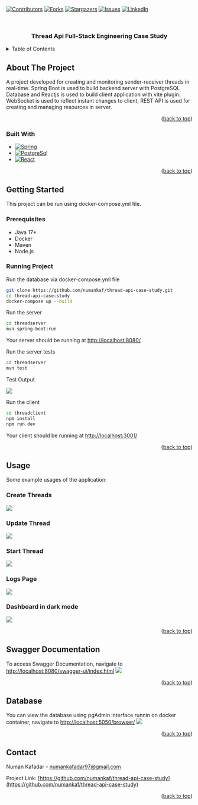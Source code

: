 <a name="readme-top"></a>

[![Contributors][contributors-shield]][contributors-url]
[![Forks][forks-shield]][forks-url]
[![Stargazers][stars-shield]][stars-url]
[![Issues][issues-shield]][issues-url]
[![LinkedIn][linkedin-shield]][linkedin-url]

<br />
<div align="center">
  <h3 align="center">Thread Api Full-Stack Engineering Case Study</h3>
</div>

<details>
  <summary>Table of Contents</summary>
  <ol>
    <li>
      <a href="#about-the-project">About The Project</a>
      <ul>
        <li><a href="#built-with">Built With</a></li>
      </ul>
    </li>
    <li>
      <a href="#getting-started">Getting Started</a>
      <ul>
        <li><a href="#prerequisites">Prerequisites</a></li>
        <li><a href="#running-project">Running Project</a></li>
      </ul>
    </li>
    <li><a href="#usage">Usage</a></li>
    <li><a href="#swagger-documentation">Swagger Documentation</a></li>
    <li><a href="#database">Database</a></li>
    <li><a href="#contact">Contact</a></li>

  </ol>
</details>

## About The Project

A project developed for creating and monitoring sender-receiver threads in real-time. Spring Boot is used to build backend server with PostgreSQL Database and Reactjs is used to build client application with vite plugin.
WebSocket is used to reflect instant changes to client, REST API is used for creating and managing resources in server.

<p align="right">(<a href="#readme-top">back to top</a>)</p>

### Built With

- [![Spring][Spring]][Spring-url]
- [![PostgreSql][postgresql]][postgresql-url]
- [![React][react]][react-url]

<p align="right">(<a href="#readme-top">back to top</a>)</p>

## Getting Started

This project can be run using docker-compose.yml file.

### Prerequisites

- Java 17+
- Docker
- Maven
- Node.js

### Running Project

Run the database via docker-compose.yml file

```sh
git clone https://github.com/numankaf/thread-api-case-study.git
cd thread-api-case-study
docker-compose up --build
```

Run the server

```sh
cd threadserver
mvn spring-boot:run
```

Your server should be running at [http://localhost:8080/](http://localhost:8080/)

Run the server tests

```sh
cd threadserver
mvn test
```

Test Output

<img src="docs/serverTest.png">

Run the client

```sh
cd threadclient
npm install
npm run dev
```

Your client should be running at [http://localhost:3001/](http://localhost:3001/)

<p align="right">(<a href="#readme-top">back to top</a>)</p>

## Usage

Some example usages of the application:

### Create Threads

<img src="docs/createThread.png">

### Update Thread

<img src="docs/updateThrad.png">

### Start Thread

<img src="docs/startThread.png">

### Logs Page

<img src="docs/logs.png">

### Dashboard in dark mode

<img src="docs/darkmode.png">

<p align="right">(<a href="#readme-top">back to top</a>)</p>

## Swagger Documentation

To access Swagger Documentation, navigate to [http://localhost:8080/swagger-ui/index.html](http://localhost:8080/swagger-ui/index.html)
<img src="docs/swagger.png">

<p align="right">(<a href="#readme-top">back to top</a>)</p>

## Database

You can view the database using pgAdmin interface runnin on docker container, navigate to [http://localhost:5050/browser/](http://localhost:5050/browser/)
<img src="docs/pgadmin.png">

<p align="right">(<a href="#readme-top">back to top</a>)</p>

## Contact

Numan Kafadar - numankafadar97@gmail.com

Project Link: [https://github.com/numankaf/thread-api-case-study](https://github.com/numankaf/thread-api-case-study)

<p align="right">(<a href="#readme-top">back to top</a>)</p>

[contributors-shield]: https://img.shields.io/github/contributors/numankaf/thread-api-case-study.svg?style=for-the-badge
[contributors-url]: https://github.com/numankaf/thread-api-case-study/graphs/contributors
[forks-shield]: https://img.shields.io/github/forks/numankaf/thread-api-case-study.svg?style=for-the-badge
[forks-url]: https://github.com/numankaf/thread-api-case-study/network/members
[stars-shield]: https://img.shields.io/github/stars/numankaf/thread-api-case-study.svg?style=for-the-badge
[stars-url]: https://github.com/numankaf/thread-api-case-study/stargazers
[issues-shield]: https://img.shields.io/github/issues/numankaf/thread-api-case-study.svg?style=for-the-badge
[issues-url]: https://github.com/numankaf/thread-api-case-study/issues
[linkedin-shield]: https://img.shields.io/badge/-LinkedIn-black.svg?style=for-the-badge&logo=linkedin&colorB=555
[linkedin-url]: https://www.linkedin.com/in/numan-kafadar-5b05bb22a/
[Spring]: https://img.shields.io/badge/Spring-6DB33F?style=for-the-badge&logo=spring&logoColor=white
[Spring-url]: https://spring.io/
[postgresql]: https://img.shields.io/badge/PostgreSQL-336791?style=for-the-badge&logo=postgresql&logoColor=white
[postgresql-url]: https://www.postgresql.org/
[react]: https://img.shields.io/badge/React-20232A?style=for-the-badge&logo=react&logoColor=61DAFB
[react-url]: https://reactjs.org/
